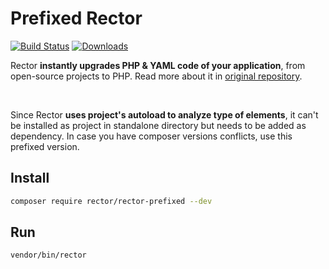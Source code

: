 # Prefixed Rector

[![Build Status](https://img.shields.io/travis/rectorphp/rector-prefixed/master.svg?style=flat-square)](https://travis-ci.org/rectorphp/rector-prefixed)
[![Downloads](https://img.shields.io/packagist/dt/rector/rector-prefixed.svg?style=flat-square)](https://packagist.org/packages/rector/rector)

Rector **instantly upgrades PHP & YAML code of your application**, from open-source projects to PHP. Read more about it in [original repository](https://github.com/rectorphp/rector).

<br>

Since Rector **uses project's autoload to analyze type of elements**, it can't be installed as project in standalone directory but needs to be added as dependency. In case you have composer versions conflicts, use this prefixed version.

## Install

```bash
composer require rector/rector-prefixed --dev
```

## Run

```bash
vendor/bin/rector
```

